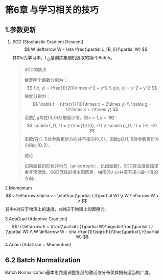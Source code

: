 # 第6章	与学习相关的技巧

## 1.参数更新

1. SGD (Stochastic Gradient Descent)
   $$
   W \leftarrow W - \eta \frac{\partial L_{B_i}}{\partial W}
   $$
   其中$\eta$为学习率，$L_{B_i}$是训练集随机选取的第$i$个Batch。

   > SGD的缺点
   >
   > 给定两个函数分别为：
   > $$
   > f(x, y) = \frac{1}{20}\times x^2 + y^2 \\ 
   > g(x, y) = x^2 + y^2
   > $$
   > 梯度分别为：
   > $$
   > \nabla f = (\frac{1}{10}\times x + 2\times y) \\
   > \nabla g = (2\times x + 2\times y)
   > $$
   > 函数$f, g$均在$(0, 0)$处取最小值。取$x=1, y=1$时：
   > $$
   > -\nabla f_{1, 1} = (-\frac{1}{10}, -2) \\
   > -\nabla g_{1, 1} = (-2, -2)
   > $$
   > 函数$f$在$(1, 1)$处参数更新方向并不指向$(0, 0)$，函数$g$在$(1, 1)$处参数更新方向指向$(0, 0)$。
   >
   > 结论
   >
   > 如果函数的形状非均匀（anisotropic），比如函数$f$，SGD算法搜索路径会非常低效。SGD低效的根本原因是，梯度的方向并没有指向最小值的方向。

2.Momentum
$$
v \leftarrow \alpha v - \eta\frac{\partial L}{\partial W} \\
W \leftarrow W + v
$$
其中$v$对应于物理上的速度，$\alpha$对应于物理上的摩擦力。

3.AdaGrad (Adaptive Gradient)
$$
h \leftarrow h + \frac{\partial L}{\partial W}\bigodot\frac{\partial L}{\partial W} \\
W \leftarrow W - \eta \frac{1}{\sqrt{h}}\frac{\partial L}{\partial W}
$$
4.Adam (AdaGrad + Momentum)



## 6.2 Batch Normalization

Batch Normalization基本思路是调整各层的激活值分布使其拥有适当的广度。


